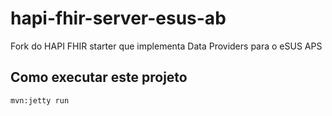 # hapi-fhir-server-esus-ab
Fork do HAPI FHIR starter que implementa Data Providers para o eSUS APS

## Como executar este projeto

```
mvn:jetty run
```
